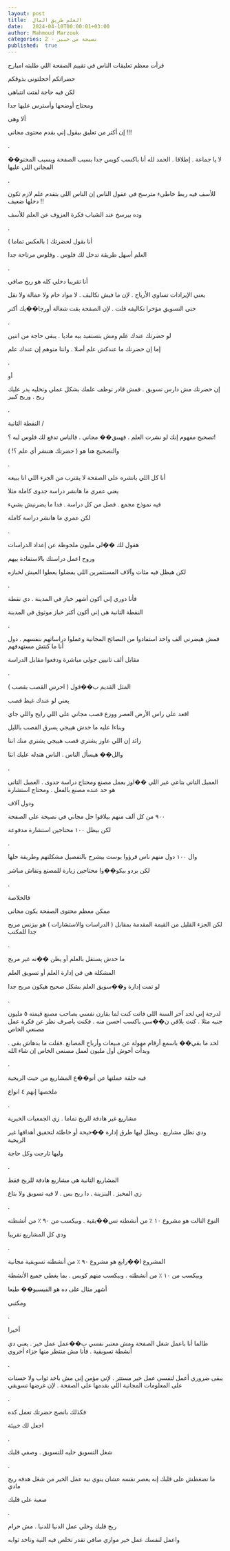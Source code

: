 ```yaml
---
layout: post
title:  العلم طريق المال
date:   2024-04-10T00:00:01+03:00
author: Mahmoud Marzouk
categories: 2 - نصيحة من خبير
published:  true
---
```

قرأت معظم تعليقات الناس في تقييم الصفحة اللي طلبته امبارح

حضراتكم أخجلتوني بذوقكم

لكن فيه حاجة لفتت انتباهي

ومحتاج أوضحها وأسترس عليها جدا

ألا وهي

إن أكتر من تعليق بيقول إني بقدم محتوى مجاني !!!

.

لا يا جماعة . إطلاقا . الحمد لله أنا باكسب كويس جدا بسبب الصفحة وبسبب
المحتو�� المجاني اللي عليها

.

للأسف فيه ربط خاطيء مترسخ في عقول الناس إن الناس اللي بتقدم علم لازم
تكون دخلها ضعيف !!

وده بيرسخ عند الشباب فكرة العزوف عن العلم للأسف

.

أنا بقول لحضرتك ( بالعكس تماما )

العلم أسهل طريقة تدخل لك فلوس . وفلوس مرتاحة جدا

.

أنا تقريبا دخلي كله هو ربح صافي

يعني الإيرادات تساوي الأرباح . لإن ما فيش تكاليف . لا مواد خام ولا
عمالة ولا نقل

حتى التسويق مؤخرا تكاليفه قلت . لإن الصفحة بقت شغالة أورجا��يك
أكتر

.

لو حضرتك عندك علم ومش بتستفيد بيه ماديا . يبقى حاجة من
اتنين

إما إن حضرتك ما عندكش علم أصلا . وانتا متوهم إن عندك علم

.

أو

إن حضرتك مش دارس تسويق . فمش قادر توظف علمك بشكل عملي وتخليه يدر عليك
ربح . وربح كبير

.

النقطة التانية /

تصحيح مفهوم إنك لو نشرت العلم . فهيبق�� مجاني . فالناس تدفع لك فلوس ليه
؟!

والتصحيح هنا هو ( حضرتك هتنشر أي علم ؟! )

.

أنا كل اللي بانشره على الصفحة لا يقترب من الجزء اللي انا
ببيعه

يعني عمري ما هانشر دراسة جدوى كاملة مثلا

فيه نموذج مجمع . فصل من كل دراسة . فدا ما يضرنيش بشيء

لكن عمري ما هانشر دراسة كاملة

.

هقول لك ��لى مليون ملحوظة عن إعداد الدراسات

وروح اعمل دراستك بالاستفادة بيهم

لكن هيظل فيه مئات وآلاف المستثمرين اللي يفضلوا يعطوا العيش
لخبازه

.

فأنا دوري إني أكون أشهر خباز في المدينة . دي نقطة

النقطة التانية هي إني أكون أكتر خباز موثوق في المدينة

.

فمش هيضرني ألف واحد استفادوا من النصائح المجانية وعملوا دراساتهم بنفسهم
. دول أنا ما كنتش مستهدفهم

مقابل ألف تانيين جولي مباشرة ودفعوا مقابل الدراسة

.

المثل القديم ب��قول ( احرس القصب بقصب )

يعني لو عندك غيط قصب

اقعد على راس الأرض العصر ووزع قصب مجاني على اللي رايح واللي
جاي

وبناءا عليه ما حدش هييجي يسرق القصب بالليل

زائد إن اللي عاوز يشتري قصب هييجي يشتري منك انتا

والل�� هيسأل الناس . الناس هتدله عليك انتا

.

العميل التاني بتاعي غير اللي ��اوز يعمل مصنع ومحتاج دراسة جدوى . العميل
التاني هو حد عنده مصنع بالفعل . ومحتاج استشارة

ودول آلاف

٩٠٠ من كل ألف منهم بيلاقوا حل مجاني في نصيحة على
الصفحة

لكن بيظل ١٠٠ محتاجين استشارة مدفوعة

.

وال ١٠٠ دول منهم ناس قرؤوا بوست بيشرح بالتفصيل مشكلتهم وطريقة
حلها

لكن بردو بيكو��وا محتاجين زيارة للمصنع ونقاش مباشر

.

فالخلاصة

ممكن معظم محتوى الصفحة يكون مجاني

لكن الجزء القليل من القيمة المقدمة بمقابل ( الدراسات والاستشارات ) هو
بيزنس مربح جدا للمكتب

.

ما حدش يستقل بالعلم أو يظن ��نه غير مربح

المشكلة هي في إدارة العلم أو تسويق العلم

لو تمت إدارة و��سويق العلم بشكل صحيح هيكون مربح جدا

.

لدرجة إني لحد آخر السنة اللي فاتت كنت لما بقارن نفسي بصاحب مصنع قيمته ٥
مليون جنيه مثلا . كنت بلاقي ن��سي باكسب احسن منه . فكنت باصرف نظر عن فكرة
عمل مصنعي الخاص

لحد ما بقي�� باسمع أرقام مهولة عن مبيعات وأرباح المصانع .فقلت ما بدهاش
بقى . وبدأت أحوش أول مليون لعمل مصنعي الخاص إن شاء الله

.

فيه حلقة عملتها عن أنو��ع المشاريع من حيث الربحية

ملخصها إنهم ٤ انواع

.

مشاريع غير هادفة للربح تماما . زي الجمعيات الخيرية

ودي تظل مشاريع . ويظل ليها طرق إدارة ��حيحة أو خاطئة لتحقيق أهدافها غير
الربحية

وليها تارجت وكل حاجة

.

المشاريع التانية هي مشاريع هادفة للربح فقط

زي المخبز . البنزينة . دا ربح بس . لا فيه تسويق ولا بتاع

.

النوع التالت هو مشروع ١٠ ٪ من أنشطته تس��يقية . وبيكسب من ٩٠ ٪ من
أنشطته

ودي كل المشاريع تقريبا

.

المشروع ا��رابع هو مشروع ٩٠ ٪ من أنشطته تسويقية مجانية

وبيكسب من ١٠ ٪ من أنشطته . وبيكسب منهم كويس . بما يغطي جميع
الأنشطة

أشهر مثال على ده هو الفيسبو�� طبعا

ومكتبي

.

أخيرا

طالما أنا باعمل شغل الصفحة ومش معتبر نفسي ب��عمل عمل خير . يعني دي أنشطة
تسويقية . فأنا مش منتظر منها جزاء أخروي

.

يبقى ضروري أعمل لنفسي عمل خير مستتر . لإني مؤمن إني مش باخد ثواب ولا
حسنات على المعلومات المجانية اللي بقدمها على الصفحة . لإن غرضها
تسويقي

.

فكذلك بانصح حضرتك تعمل كده

اجعل لك خبيئة

.

شغل التسويق خليه للتسويق . وصفي قلبك

.

ما تضغطش على قلبك إنه يعصر نفسه عشان ينوي نية عمل الخير من شغل هدفه ربح
مادي

صعبة على قلبك

.

ريح قلبك وخلي عمل الدنيا للدنيا . مش حرام

واعمل لنفسك عمل خير موازي صافي تقدر تخلص فيه النية وتاخد
ثوابه
